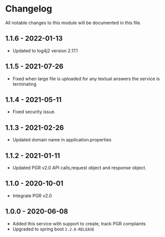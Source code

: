 

# Changelog
All notable changes to this module will be documented in this file.
## 1.1.6 - 2022-01-13
- Updated to log4j2 version 2.17.1

## 1.1.5 - 2021-07-26
- Fixed when large file is uploaded for any textual answers the service is terminating

## 1.1.4 - 2021-05-11
- Fixed security issue.

## 1.1.3 - 2021-02-26
- Updated domain name in application.properties

## 1.1.2 - 2021-01-11
- Updated PGR v2.0 API calls,request object and response object.

## 1.1.0 - 2020-10-01
- Integrate PGR v2.0

## 1.0.0 - 2020-06-08
- Added this service with support to create, track PGR complaints
- Upgraded to spring boot `2.2.6-RELEASE`
